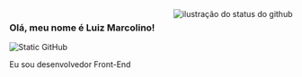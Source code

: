 <img align='right' src="https://github-readme-stats.vercel.app/api?username=devluizmarcolino&show_icons=true&title_color=eb4034&text_color=eb4034&icon_color=783c00&bg_color=f5f0f0&cache_seconds=2300" alt="ilustração do status do github">

### Olá, meu nome é Luiz Marcolino!

<img src="https://img.shields.io/static/v1?label=Overview&message=devluizmarcolino&color=eb4034&style=for-the-badge&logo=GitHub" alt="Static GitHub">

<p>Eu sou desenvolvedor Front-End</p>
